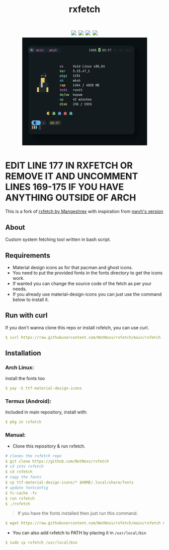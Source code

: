 <div align="center">
<h1>rxfetch<h1>
<img src="https://img.shields.io/github/stars/Mangeshrex/rxfetch?color=e57474&labelColor=1e2528&style=for-the-badge"> <img src="https://img.shields.io/github/issues/Mangeshrex/rxfetch?color=67b0e8&labelColor=1e2528&style=for-the-badge">
<img src="https://img.shields.io/static/v1?label=license&message=MIT&color=8ccf7e&labelColor=1e2528&style=for-the-badge">
<img src="https://img.shields.io/github/forks/Mangeshrex/rxfetch?color=e5c76b&labelColor=1e2528&style=for-the-badge">
<br>
<img src="./screenshots/ss.png">
</div>

# EDIT LINE 177 IN RXFETCH OR REMOVE IT AND UNCOMMENT LINES 169-175 IF YOU HAVE ANYTHING OUTSIDE OF ARCH

This is a fork of [rxfetch by Mangeshrex](https://github.com/Mangeshrex/rxfetch)
with inspiration from [nwvh's version](https://github.com/nwvh/rxfetch-stylish)

## About

Custom system fetching tool written in bash script.

## Requirements

- Material design icons as for that pacman and ghost icons.
- You need to put the provided fonts in the fonts directory to get the icons work.
- If wanted you can change the source code of the fetch as per your needs.
- If you already use material-design-icons you can just use the command below to install it.



## Run with curl

If you don't wanna clone this repo or install rxfetch, you can use curl.

```yaml
$ curl https://raw.githubusercontent.com/NotNoss/rxfetch/main/rxfetch | bash
```

## Installation

### Arch Linux:
install the fonts too

```yaml
$ yay -S ttf-material-design-icons
```

### Termux (Android):

Included in main repository, install with:

```yaml
$ pkg in rxfetch
```

### Manual:

- Clone this repository & run rxfetch.

```yaml
# clones the rxfetch repo
$ git clone https://github.com/NotNoss/rxfetch
# cd into rxfetch
$ cd rxfetch
# copy the fonts 
$ cp ttf-material-design-icons/* $HOME/.local/share/fonts
# update fontconfig
$ fc-cache -fv
$ run rxfetch
$ ./rxfetch
```

> If you have the fonts installed then just run this command.

```yaml
$ wget https://raw.githubusercontent.com/NotNoss/rxfetch/main/rxfetch && chmod +x rxfetch
```

- You can also add rxfetch to PATH by placing it in `/usr/local/bin`

```yaml
$ sudo cp rxfetch /usr/local/bin
```